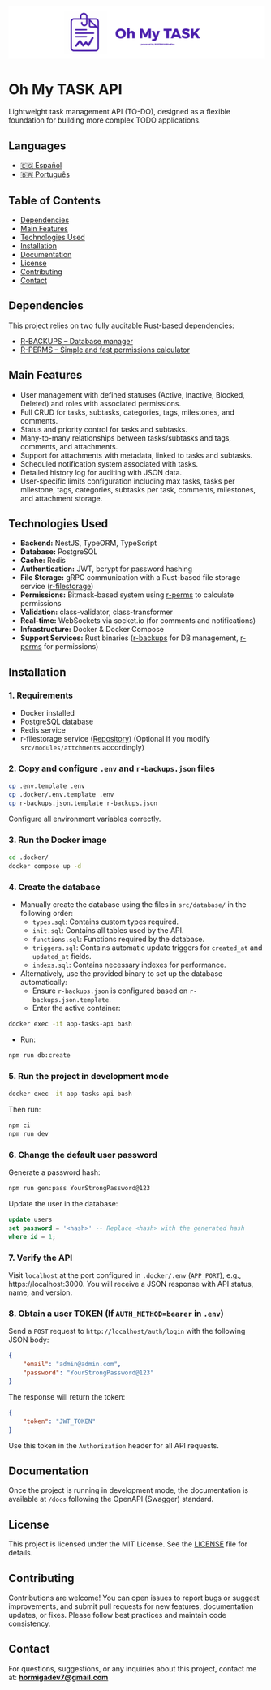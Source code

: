 <img src="./assets/banner.png">

# Oh My TASK API

Lightweight task management API (TO-DO), designed as a flexible foundation for building more complex TODO applications.

## Languages

- [🇪🇸 Español](./docs/md/README_ES.md)
- [🇧🇷 Português](./docs/md/README_PT.md)

## Table of Contents

- [Dependencies](#dependencies)
- [Main Features](#main-features)
- [Technologies Used](#technologies-used)
- [Installation](#installation)
- [Documentation](#documentation)
- [License](#license)
- [Contributing](#contributing)
- [Contact](#contact)

## Dependencies

This project relies on two fully auditable Rust-based dependencies:

- [R-BACKUPS – Database manager](https://github.com/HormigaDev/r-backups)
- [R-PERMS – Simple and fast permissions calculator](https://github.com/HormigaDev/r-perms)

## Main Features

- User management with defined statuses (Active, Inactive, Blocked, Deleted) and roles with associated permissions.
- Full CRUD for tasks, subtasks, categories, tags, milestones, and comments.
- Status and priority control for tasks and subtasks.
- Many-to-many relationships between tasks/subtasks and tags, comments, and attachments.
- Support for attachments with metadata, linked to tasks and subtasks.
- Scheduled notification system associated with tasks.
- Detailed history log for auditing with JSON data.
- User-specific limits configuration including max tasks, tasks per milestone, tags, categories, subtasks per task, comments, milestones, and attachment storage.

## Technologies Used

- **Backend:** NestJS, TypeORM, TypeScript
- **Database:** PostgreSQL
- **Cache:** Redis
- **Authentication:** JWT, bcrypt for password hashing
- **File Storage:** gRPC communication with a Rust-based file storage service ([r-filestorage](https://github.com/HormigaDev/r-filestorage))
- **Permissions:** Bitmask-based system using [r-perms](https://github.com/HormigaDev/r-perms) to calculate permissions
- **Validation:** class-validator, class-transformer
- **Real-time:** WebSockets via socket.io (for comments and notifications)
- **Infrastructure:** Docker & Docker Compose
- **Support Services:** Rust binaries ([r-backups](https://github.com/HormigaDev/r-backups) for DB management, [r-perms](https://github.com/HormigaDev/r-perms) for permissions)

## Installation

### 1. Requirements

- Docker installed
- PostgreSQL database
- Redis service
- r-filestorage service ([Repository](https://github.com/HormigaDev/r-filestorage)) (Optional if you modify `src/modules/attchments` accordingly)

### 2. Copy and configure `.env` and `r-backups.json` files

```bash
cp .env.template .env
cp .docker/.env.template .env
cp r-backups.json.template r-backups.json
```

Configure all environment variables correctly.

### 3. Run the Docker image

```bash
cd .docker/
docker compose up -d
```

### 4. Create the database

- Manually create the database using the files in `src/database/` in the following order:
    - `types.sql`: Contains custom types required.
    - `init.sql`: Contains all tables used by the API.
    - `functions.sql`: Functions required by the database.
    - `triggers.sql`: Contains automatic update triggers for `created_at` and `updated_at` fields.
    - `indexs.sql`: Contains necessary indexes for performance.
- Alternatively, use the provided binary to set up the database automatically:
    - Ensure `r-backups.json` is configured based on `r-backups.json.template`.
    - Enter the active container:

```bash
docker exec -it app-tasks-api bash
```

- Run:

```bash
npm run db:create
```

### 5. Run the project in development mode

```bash
docker exec -it app-tasks-api bash
```

Then run:

```bash
npm ci
npm run dev
```

### 6. Change the default user password

Generate a password hash:

```bash
npm run gen:pass YourStrongPassword@123
```

Update the user in the database:

```sql
update users
set password = '<hash>' -- Replace <hash> with the generated hash
where id = 1;
```

### 7. Verify the API

Visit `localhost` at the port configured in `.docker/.env` (`APP_PORT`), e.g., https://localhost:3000. You will receive a JSON response with API status, name, and version.

### 8. Obtain a user TOKEN (If `AUTH_METHOD=bearer` in `.env`)

Send a `POST` request to `http://localhost/auth/login` with the following JSON body:

```json
{
    "email": "admin@admin.com",
    "password": "YourStrongPassword@123"
}
```

The response will return the token:

```json
{
    "token": "JWT_TOKEN"
}
```

Use this token in the `Authorization` header for all API requests.

## Documentation

Once the project is running in development mode, the documentation is available at `/docs` following the OpenAPI (Swagger) standard.

## License

This project is licensed under the MIT License. See the [LICENSE](./LICENSE) file for details.

## Contributing

Contributions are welcome! You can open issues to report bugs or suggest improvements, and submit pull requests for new features, documentation updates, or fixes. Please follow best practices and maintain code consistency.

## Contact

For questions, suggestions, or any inquiries about this project, contact me at: **hormigadev7@gmail.com**
